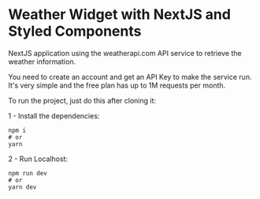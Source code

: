 # Weather Widget with NextJS and Styled Components

NextJS application using the weatherapi.com API service to retrieve the weather information. 

You need to create an account and get an API Key to make the service run. It's very simple and the free plan has up to 1M requests per month.

To run the project, just do this after cloning it:

1 - Install the dependencies:

```
npm i
# or
yarn
```

2 - Run Localhost:

```
npm run dev
# or
yarn dev
```
